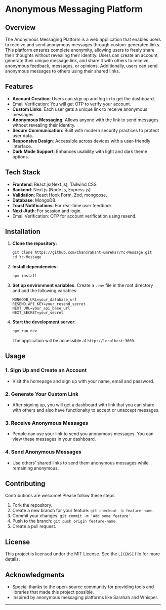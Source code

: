 # Anonymous Messaging Platform

## Overview

The Anonymous Messaging Platform is a web application that enables users to receive and send anonymous messages through custom-generated links. This platform ensures complete anonymity, allowing users to freely share their thoughts without revealing their identity. Users can create an account, generate their unique message link, and share it with others to receive anonymous feedback, messages, or opinions. Additionally, users can send anonymous messages to others using their shared links.

## Features

- **Account Creation**: Users can sign up and log in to get the dashboard.
- Email Verification: You will get OTP to verify your account.
- **Custom Links**: Each user gets a unique link to receive anonymous messages.
- **Anonymous Messaging**: Allows anyone with the link to send messages without revealing their identity.
- **Secure Communication**: Built with modern security practices to protect user data.
- **Responsive Design**: Accessible across devices with a user-friendly interface.
- **Dark Mode Support**: Enhances usability with light and dark theme options.

## Tech Stack

- **Frontend**: React.js(Next.js), Tailwind CSS
- **Backend**: Next.js (Node.js, Express.js)
- **Validation**: React Hook Form, Zod, mongoose.
- **Database**: MongoDB.
- **Toast Notifications**: For real-time user feedback
- **Next-Auth**: For session and login.
- Email Verification: OTP for account verification using resend.

## Installation

1. **Clone the repository:**

   ```bash
   git clone https://github.com/Chandrakant-umrekar/Yc-Message.git
   cd Yc-Message
   ```

2. **Install dependencies:**

   ```bash
   npm install
   ```

3. **Set up environment variables:**
   Create a `.env` file in the root directory and add the following variables:

   ```env
   MONGODB_URL=your_database_url
   RESEND_API_KEY=your_resend_secret
   NEXT_URL=your_api_base_url
   NEXT_SECRET=your_secret
   ```

4. **Start the development server:**

   ```bash
   npm run dev
   ```

   The application will be accessible at `http://localhost:3000`.

## Usage

### 1. Sign Up and Create an Account

- Visit the homepage and sign up with your name, email and password.

### 2. Generate Your Custom Link

- After signing up, you will get a dashboard with link that you can share with others and also have functionalty to accept or unaccept messages.

### 3. Receive Anonymous Messages

- People can use your link to send you anonymous messages. You can view these messages in your dashboard.

### 4. Send Anonymous Messages

- Use others' shared links to send them anonymous messages while remaining anonymous.

## Contributing

Contributions are welcome! Please follow these steps:

1. Fork the repository.
2. Create a new branch for your feature: `git checkout -b feature-name`.
3. Commit your changes: `git commit -m 'Add some feature'`.
4. Push to the branch: `git push origin feature-name`.
5. Create a pull request.

## License

This project is licensed under the MIT License. See the `LICENSE` file for more details.

## Acknowledgments

- Special thanks to the open-source community for providing tools and libraries that made this project possible.
- Inspired by anonymous messaging platforms like Sarahah and Whisper.

---

